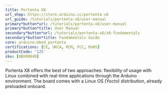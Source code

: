 ```yaml
---
title: Portenta X8
url_shop: https://store.arduino.cc/portenta-x8
url_guide: /tutorials/portenta-x8/user-manual
primary*button*url: /tutorials/portenta-x8/user-manual
primary*button*title: User Manual
secondary*button*url: /tutorials/portenta-x8/x8-fundamentals
secondary*button*title: Fundamentals Guide
core: arduino:mbed_portenta
certifications: [CE, UKCA, RCM, FCC, RoHS]
productCode: '125'
sku: [ABX00049]
---
```


Portenta X8 offers the best of two approaches: flexibility of usage with Linux combined with real-time applications through the Arduino environment. The board comes with a Linux OS (Yocto) distribution, already preloaded onboard.    
